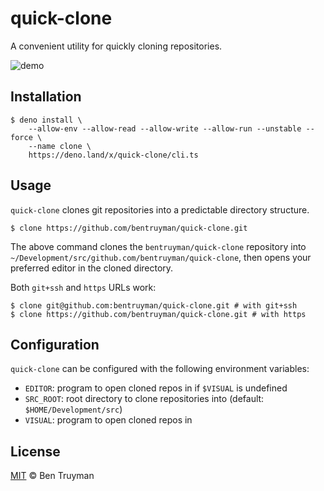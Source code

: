 # quick-clone

A convenient utility for quickly cloning repositories.

![demo](https://user-images.githubusercontent.com/85315/167231840-03a85ecc-bf7e-4939-a8d5-52add7bc8fa0.gif)

## Installation

```console
$ deno install \
    --allow-env --allow-read --allow-write --allow-run --unstable --force \
    --name clone \
    https://deno.land/x/quick-clone/cli.ts
```

## Usage

`quick-clone` clones git repositories into a predictable directory structure.

```console
$ clone https://github.com/bentruyman/quick-clone.git
```

The above command clones the `bentruyman/quick-clone` repository into
`~/Development/src/github.com/bentruyman/quick-clone`, then opens your preferred
editor in the cloned directory.

Both `git+ssh` and `https` URLs work:

```console
$ clone git@github.com:bentruyman/quick-clone.git # with git+ssh
$ clone https://github.com/bentruyman/quick-clone.git # with https
```

## Configuration

`quick-clone` can be configured with the following environment variables:

- `EDITOR`: program to open cloned repos in if `$VISUAL` is undefined
- `SRC_ROOT`: root directory to clone repositories into (default:
  `$HOME/Development/src`)
- `VISUAL`: program to open cloned repos in

## License

[MIT](https://choosealicense.com/licenses/mit/) © Ben Truyman
